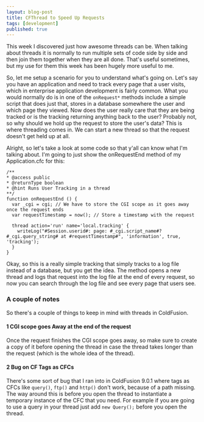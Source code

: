 ```yaml
---
layout: blog-post
title: CFThread to Speed Up Requests
tags: [development]
published: true
---
```


This week I discovered just how awesome threads can be. When talking about threads it is normally to run multiple sets of code side by side and then join them together when they are all done. That's useful sometimes, but my use for them this week has been hugely more useful to me.

So, let me setup a scenario for you to understand what's going on. Let's say you have an application and need to track every page that a user visits, which in enterprise application development is fairly common. What you would normally do is in one of the `onRequest*` methods include a simple script that does just that, stores in a database somewhere the user and which page they viewed. Now does the user really care that they are being tracked or is the tracking returning anything back to the user? Probably not, so why should we hold up the request to store the user's data? This is where threading comes in. We can start a new thread so that the request doesn't get held up at all.

Alright, so let's take a look at some code so that y'all can know what I'm talking about. I'm going to just show the onRequestEnd method of my Application.cfc for this:

    /**
    * @access public
    * @returnType boolean
    * @hint Runs User Tracking in a thread
    **/
    function onRequestEnd () {
      var _cgi = cgi; // We have to store the CGI scope as it goes away once the request ends
      var requestTimestamp = now(); // Store a timestamp with the request
      
      thread action='run' name='local.tracking' {
        writeLog("#Session.userid#: page: #_cgi.script_name#?#_cgi.query_string# at #requestTimestamp#", 'information', true, 'tracking');
      }
    }

Okay, so this is a really simple tracking that simply tracks to a log file instead of a database, but you get the idea. The method opens a new thread and logs that request into the log file at the end of every request, so now you can search through the log file and see every page that users see.

### A couple of notes
So there's a couple of things to keep in mind with threads in ColdFusion.

#### 1 CGI scope goes Away at the end of the request
Once the request finishes the CGI scope goes away, so make sure to create a copy of it before opening the thread in case the thread takes longer than the request (which is the whole idea of the thread).

#### 2 Bug on CF Tags as CFCs
There's some sort of bug that I ran into in ColdFusion 9.0.1 where tags as CFCs like `query()`, `ftp()` and `http()` don't work, because of a path missing. The way around this is before you open the thread to instantiate a temporary instance of the CFC that you need. For example if you are going to use a query in your thread just add `new Query();` before you open the thread.
